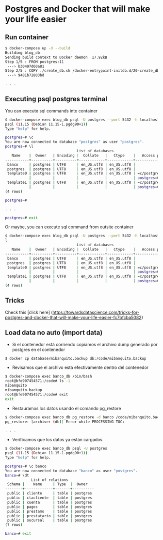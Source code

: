 # Postgres and Docker that will make your life easier

## Run container

```bash
$ docker-compose up -d --build
Building blog_db
Sending build context to Docker daemon  17.92kB
Step 1/5 : FROM postgres:11
 ---> b30497d60a81
Step 2/5 : COPY ./create_db.sh /docker-entrypoint-initdb.d/20-create_db.sh
 ---> 9481b72803bd

. . .
```

## Executing psql postgres terminal

You can execute sql commands into container

```bash
$ docker-compose exec blog_db psql -U postgres --port 5432 -h localhost
psql (11.15 (Debian 11.15-1.pgdg90+1))
Type "help" for help.

postgres=# \c
You are now connected to database "postgres" as user "postgres".
postgres=# \l
                                 List of databases
   Name    |  Owner   | Encoding |  Collate   |   Ctype    |   Access privileges
-----------+----------+----------+------------+------------+-----------------------
 banco     | postgres | UTF8     | en_US.utf8 | en_US.utf8 |
 postgres  | postgres | UTF8     | en_US.utf8 | en_US.utf8 |
 template0 | postgres | UTF8     | en_US.utf8 | en_US.utf8 | =c/postgres          +
           |          |          |            |            | postgres=CTc/postgres
 template1 | postgres | UTF8     | en_US.utf8 | en_US.utf8 | =c/postgres          +
           |          |          |            |            | postgres=CTc/postgres
(4 rows)

postgres=#

. . .

postgres=# exit
```

Or maybe, you can execute sql command from outsite container

```bash
$ docker-compose exec blog_db psql -U postgres --port 5432 -h localhost -a blog -c "\l"
l
                                 List of databases
   Name    |  Owner   | Encoding |  Collate   |   Ctype    |   Access privileges
-----------+----------+----------+------------+------------+-----------------------
 banco     | postgres | UTF8     | en_US.utf8 | en_US.utf8 |
 postgres  | postgres | UTF8     | en_US.utf8 | en_US.utf8 |
 template0 | postgres | UTF8     | en_US.utf8 | en_US.utf8 | =c/postgres          +
           |          |          |            |            | postgres=CTc/postgres
 template1 | postgres | UTF8     | en_US.utf8 | en_US.utf8 | =c/postgres          +
           |          |          |            |            | postgres=CTc/postgres
(4 rows)
```

## Tricks

Check this [click here] (https://towardsdatascience.com/tricks-for-postgres-and-docker-that-will-make-your-life-easier-fc7bfcba5082)

## Load data no auto (import data)

* Si el contenedor está corriendo copiamos el archivo dump generado por postgres en el contenedor
```bash
$ docker cp database/mibanquito.backup db:/code/mibanquito.backup
```

* Revisamos que el archivo está efectivamente dentro del contenedor
```bash
$ docker-compose exec banco_db /bin/bash
root@bfe907454571:/code# ls -1
mibanquito
mibanquito.backup
root@bfe907454571:/code# exit
exit
```

* Restauramos los datos usando el comando pg_restore
```bash
$ docker-compose exec banco_db pg_restore -d banco /code/mibanquito.backup -c -U postgres
pg_restore: [archiver (db)] Error while PROCESSING TOC:

. . .
```

* Verificamos que los datos ya están cargados
```bash
$ docker-compose exec banco_db psql -U postgres
psql (11.15 (Debian 11.15-1.pgdg90+1))
Type "help" for help.

postgres=# \c banco
You are now connected to database "banco" as user "postgres".
banco=# \dt
            List of relations
 Schema |    Name     | Type  |  Owner
--------+-------------+-------+----------
 public | cliente     | table | postgres
 public | ctacliente  | table | postgres
 public | cuenta      | table | postgres
 public | pagos       | table | postgres
 public | prestamo    | table | postgres
 public | prestatario | table | postgres
 public | sucursal    | table | postgres
(7 rows)

banco=# exit
```
